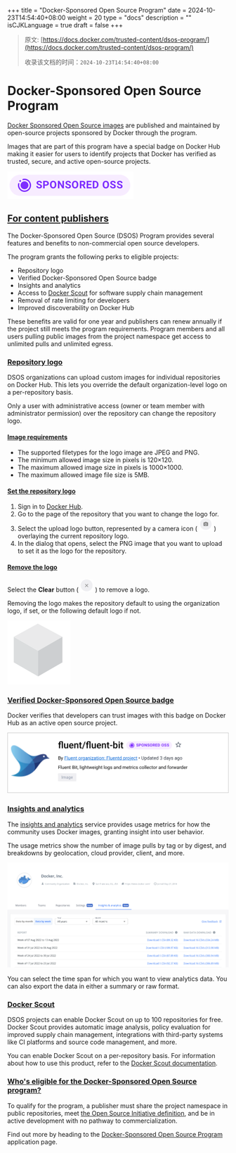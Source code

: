 +++
title = "Docker-Sponsored Open Source Program"
date = 2024-10-23T14:54:40+08:00
weight = 20
type = "docs"
description = ""
isCJKLanguage = true
draft = false
+++

> 原文: [https://docs.docker.com/trusted-content/dsos-program/](https://docs.docker.com/trusted-content/dsos-program/)
>
> 收录该文档的时间：`2024-10-23T14:54:40+08:00`

# Docker-Sponsored Open Source Program

[Docker Sponsored Open Source images](https://hub.docker.com/search?q=&image_filter=open_source) are published and maintained by open-source projects sponsored by Docker through the program.

Images that are part of this program have a special badge on Docker Hub making it easier for users to identify projects that Docker has verified as trusted, secure, and active open-source projects.

![Docker-Sponsored Open Source badge](Docker-SponsoredOpenSourceProgram_img/sponsored-badge-iso.png)

## [For content publishers](https://docs.docker.com/trusted-content/dsos-program/#for-content-publishers)

The Docker-Sponsored Open Source (DSOS) Program provides several features and benefits to non-commercial open source developers.

The program grants the following perks to eligible projects:

- Repository logo
- Verified Docker-Sponsored Open Source badge
- Insights and analytics
- Access to [Docker Scout](https://docs.docker.com/trusted-content/dsos-program/#docker-scout) for software supply chain management
- Removal of rate limiting for developers
- Improved discoverability on Docker Hub

These benefits are valid for one year and publishers can renew annually if the project still meets the program requirements. Program members and all users pulling public images from the project namespace get access to unlimited pulls and unlimited egress.

### [Repository logo](https://docs.docker.com/trusted-content/dsos-program/#repository-logo)

DSOS organizations can upload custom images for individual repositories on Docker Hub. This lets you override the default organization-level logo on a per-repository basis.

Only a user with administrative access (owner or team member with administrator permission) over the repository can change the repository logo.

#### [Image requirements](https://docs.docker.com/trusted-content/dsos-program/#image-requirements)

- The supported filetypes for the logo image are JPEG and PNG.
- The minimum allowed image size in pixels is 120×120.
- The maximum allowed image size in pixels is 1000×1000.
- The maximum allowed image file size is 5MB.

#### [Set the repository logo](https://docs.docker.com/trusted-content/dsos-program/#set-the-repository-logo)

1. Sign in to [Docker Hub](https://hub.docker.com/).
2. Go to the page of the repository that you want to change the logo for.
3. Select the upload logo button, represented by a camera icon ( ![camera icon](Docker-SponsoredOpenSourceProgram_img/upload_logo_sm.png) ) overlaying the current repository logo.
4. In the dialog that opens, select the PNG image that you want to upload to set it as the logo for the repository.

#### [Remove the logo](https://docs.docker.com/trusted-content/dsos-program/#remove-the-logo)

Select the **Clear** button ( ![clear button](Docker-SponsoredOpenSourceProgram_img/clear_logo_sm.png) ) to remove a logo.

Removing the logo makes the repository default to using the organization logo, if set, or the following default logo if not.

![Default logo which is a 3D grey cube](Docker-SponsoredOpenSourceProgram_img/default_logo_sm.png)

### [Verified Docker-Sponsored Open Source badge](https://docs.docker.com/trusted-content/dsos-program/#verified-docker-sponsored-open-source-badge)

Docker verifies that developers can trust images with this badge on Docker Hub as an active open source project.

![Fluent org with a Docker-Sponsored Open Source badge](Docker-SponsoredOpenSourceProgram_img/sponsored-badge.png)

### [Insights and analytics](https://docs.docker.com/trusted-content/dsos-program/#insights-and-analytics)

The [insights and analytics](https://docs.docker.com/docker-hub/publish/insights-analytics) service provides usage metrics for how the community uses Docker images, granting insight into user behavior.

The usage metrics show the number of image pulls by tag or by digest, and breakdowns by geolocation, cloud provider, client, and more.

![The insights and analytics tab on the Docker Hub website](Docker-SponsoredOpenSourceProgram_img/insights-and-analytics-tab.png)

You can select the time span for which you want to view analytics data. You can also export the data in either a summary or raw format.

### [Docker Scout](https://docs.docker.com/trusted-content/dsos-program/#docker-scout)

DSOS projects can enable Docker Scout on up to 100 repositories for free. Docker Scout provides automatic image analysis, policy evaluation for improved supply chain management, integrations with third-party systems like CI platforms and source code management, and more.

You can enable Docker Scout on a per-repository basis. For information about how to use this product, refer to the [Docker Scout documentation](https://docs.docker.com/scout/).

### [Who's eligible for the Docker-Sponsored Open Source program?](https://docs.docker.com/trusted-content/dsos-program/#whos-eligible-for-the-docker-sponsored-open-source-program)

To qualify for the program, a publisher must share the project namespace in public repositories, meet [the Open Source Initiative definition](https://opensource.org/docs/osd), and be in active development with no pathway to commercialization.

Find out more by heading to the [Docker-Sponsored Open Source Program](https://www.docker.com/community/open-source/application/) application page.
